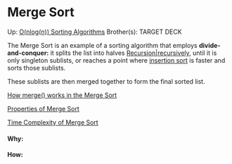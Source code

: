 # Merge Sort

Up: [O(nlog(n)) Sorting Algorithms](o(nlog(n))_sorting_algorithms)
Brother(s):
TARGET DECK

The Merge Sort is an example of a sorting algorithm that employs **divide-and-conquer:** it splits the list into halves [Recursion|recursively](recursion|recursively), until it is only singleton sublists, or reaches a point where [insertion sort](insertion_sort) is faster and sorts those sublists.


These sublists are then merged together to form the final sorted list.

[How merge() works in the Merge Sort](how_merge()_works_in_the_merge_sort)

[Properties of Merge Sort](properties_of_merge_sort)

[Time Complexity of Merge Sort](time_complexity_of_merge_sort)































#### Why:
#### How:









